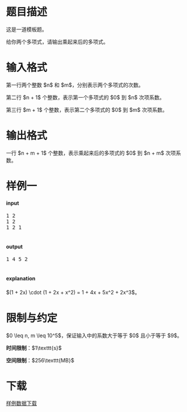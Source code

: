 # 题目描述

<p>这是一道模板题。</p>
<p>给你两个多项式，请输出乘起来后的多项式。</p>

# 输入格式


<p>第一行两个整数 $n$ 和 $m$，分别表示两个多项式的次数。</p>
<p>第二行 $n + 1$ 个整数，表示第一个多项式的 $0$ 到 $n$ 次项系数。</p>
<p>第三行 $m + 1$ 个整数，表示第二个多项式的 $0$ 到 $m$ 次项系数。</p>

# 输出格式


<p>一行 $n + m + 1$ 个整数，表示乘起来后的多项式的 $0$ 到 $n + m$ 次项系数。</p>

# 样例一


<h4>input</h4>
<pre>1 2
1 2
1 2 1

</pre>

<h4>output</h4>
<pre>1 4 5 2

</pre>

<h4>explanation</h4>
<p>$(1 + 2x) \cdot (1 + 2x + x^2) = 1 + 4x + 5x^2 + 2x^3$。</p>

# 限制与约定


<p>$0 \leq n, m \leq 10^5$，保证输入中的系数大于等于 $0$ 且小于等于 $9$。</p>
<p><strong>时间限制</strong>：$1\texttt{s}$</p>
<p><strong>空间限制</strong>：$256\texttt{MB}$</p>

# 下载


<p><a href="/download.php?type=problem&amp;id=34">样例数据下载</a></p>
